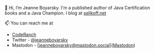 👋 Hi, I’m Jeanne Boyarsky. I'm a published author of Java Certification books and a Java Champion. I blog at [selikoff.net](https://www.selikoff.net)

📫 You can reach me at
- [CodeRanch](https://coderanch.com/wiki/660334/Bio-Jeanne-Boyarsky)
- Twitter - [@jeanneboyarsky](http://twitter.com/jeanneboyarsky)
- Mastodon - [jeanneboyarsky@mastodon.social](<a rel="me" href="https://mastodon.social/@jeanneboyarsky">Mastodon</a>)

<!---
boyarsky/boyarsky is a ✨ special ✨ repository because its `README.md` (this file) appears on your GitHub profile.
You can click the Preview link to take a look at your changes.
--->
